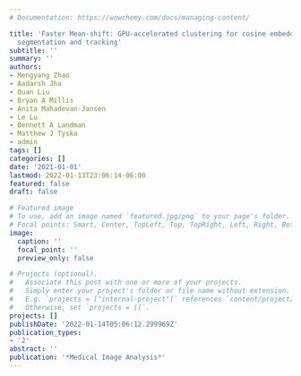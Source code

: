 ```yaml
---
# Documentation: https://wowchemy.com/docs/managing-content/

title: 'Faster Mean-shift: GPU-accelerated clustering for cosine embedding-based cell
  segmentation and tracking'
subtitle: ''
summary: ''
authors:
- Mengyang Zhao
- Aadarsh Jha
- Quan Liu
- Bryan A Millis
- Anita Mahadevan-Jansen
- Le Lu
- Bennett A Landman
- Matthew J Tyska
- admin
tags: []
categories: []
date: '2021-01-01'
lastmod: 2022-01-13T23:06:14-06:00
featured: false
draft: false

# Featured image
# To use, add an image named `featured.jpg/png` to your page's folder.
# Focal points: Smart, Center, TopLeft, Top, TopRight, Left, Right, BottomLeft, Bottom, BottomRight.
image:
  caption: ''
  focal_point: ''
  preview_only: false

# Projects (optional).
#   Associate this post with one or more of your projects.
#   Simply enter your project's folder or file name without extension.
#   E.g. `projects = ["internal-project"]` references `content/project/deep-learning/index.md`.
#   Otherwise, set `projects = []`.
projects: []
publishDate: '2022-01-14T05:06:12.299969Z'
publication_types:
- '2'
abstract: ''
publication: '*Medical Image Analysis*'
---
```

